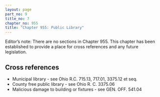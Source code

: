 ```yaml
---
layout: page
part_no: 9
title_no: 7
chapter_no: 955
title: "Chapter 955: Public Library"
---
```


Editor’s note: There are no sections in Chapter 955. This chapter has been established to provide a place for cross references
and any future legislation.

## Cross references

* Municipal library - see Ohio R.C. 715.13, 717.01, 3375.12 et seq.
* County free public library - see Ohio R. C. 3375.06
* Malicious damage to building or fixtures - see GEN. OFF. 541.04
